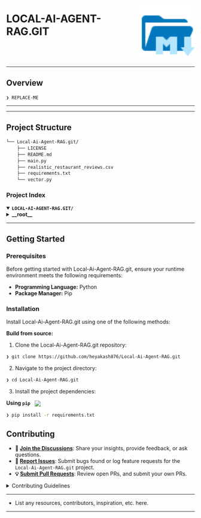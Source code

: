 <div align="left" style="position: relative;">
<img src="https://raw.githubusercontent.com/PKief/vscode-material-icon-theme/ec559a9f6bfd399b82bb44393651661b08aaf7ba/icons/folder-markdown-open.svg" align="right" width="30%" style="margin: -20px 0 0 20px;">
<h1>LOCAL-AI-AGENT-RAG.GIT</h1>


</div>
<br clear="right">

---

##  Overview

<code>❯ REPLACE-ME</code>

---

---

##  Project Structure

```sh
└── Local-Ai-Agent-RAG.git/
    ├── LICENSE
    ├── README.md
    ├── main.py
    ├── realistic_restaurant_reviews.csv
    ├── requirements.txt
    └── vector.py
```


###  Project Index
<details open>
	<summary><b><code>LOCAL-AI-AGENT-RAG.GIT/</code></b></summary>
	<details> <!-- __root__ Submodule -->
		<summary><b>__root__</b></summary>
		<blockquote>
			<table>
			<tr>
				<td><b><a href='https://github.com/heyakash876/Local-Ai-Agent-RAG.git/blob/master/vector.py'>vector.py</a></b></td>
				<td><code>❯ REPLACE-ME</code></td>
			</tr>
			<tr>
				<td><b><a href='https://github.com/heyakash876/Local-Ai-Agent-RAG.git/blob/master/main.py'>main.py</a></b></td>
				<td><code>❯ REPLACE-ME</code></td>
			</tr>
			<tr>
				<td><b><a href='https://github.com/heyakash876/Local-Ai-Agent-RAG.git/blob/master/requirements.txt'>requirements.txt</a></b></td>
				<td><code>❯ REPLACE-ME</code></td>
			</tr>
			</table>
		</blockquote>
	</details>
</details>

---
##  Getting Started

###  Prerequisites

Before getting started with Local-Ai-Agent-RAG.git, ensure your runtime environment meets the following requirements:

- **Programming Language:** Python
- **Package Manager:** Pip


###  Installation

Install Local-Ai-Agent-RAG.git using one of the following methods:

**Build from source:**

1. Clone the Local-Ai-Agent-RAG.git repository:
```sh
❯ git clone https://github.com/heyakash876/Local-Ai-Agent-RAG.git
```

2. Navigate to the project directory:
```sh
❯ cd Local-Ai-Agent-RAG.git
```

3. Install the project dependencies:


**Using `pip`** &nbsp; [<img align="center" src="https://img.shields.io/badge/Pip-3776AB.svg?style={badge_style}&logo=pypi&logoColor=white" />](https://pypi.org/project/pip/)

```sh
❯ pip install -r requirements.txt
```



##  Contributing

- **💬 [Join the Discussions](https://github.com/heyakash876/Local-Ai-Agent-RAG.git/discussions)**: Share your insights, provide feedback, or ask questions.
- **🐛 [Report Issues](https://github.com/heyakash876/Local-Ai-Agent-RAG.git/issues)**: Submit bugs found or log feature requests for the `Local-Ai-Agent-RAG.git` project.
- **💡 [Submit Pull Requests](https://github.com/heyakash876/Local-Ai-Agent-RAG.git/blob/main/CONTRIBUTING.md)**: Review open PRs, and submit your own PRs.

<details closed>
<summary>Contributing Guidelines</summary>

1. **Fork the Repository**: Start by forking the project repository to your github account.
2. **Clone Locally**: Clone the forked repository to your local machine using a git client.
   ```sh
   git clone https://github.com/heyakash876/Local-Ai-Agent-RAG.git
   ```
3. **Create a New Branch**: Always work on a new branch, giving it a descriptive name.
   ```sh
   git checkout -b new-feature-x
   ```
4. **Make Your Changes**: Develop and test your changes locally.
5. **Commit Your Changes**: Commit with a clear message describing your updates.
   ```sh
   git commit -m 'Implemented new feature x.'
   ```
6. **Push to github**: Push the changes to your forked repository.
   ```sh
   git push origin new-feature-x
   ```
7. **Submit a Pull Request**: Create a PR against the original project repository. Clearly describe the changes and their motivations.
8. **Review**: Once your PR is reviewed and approved, it will be merged into the main branch. Congratulations on your contribution!
</details>


---

- List any resources, contributors, inspiration, etc. here.

---
